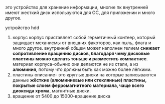 это устройство для хранение информации, многие пк внутренней имеют жесткий диск используются для ОС, для приложении и много другое.


устройство hdd
1. корпус
корпус приставляет собой герметичный контеер, который защищает механисмы от внешних факоторов, как пыль, флага и много другое. внутренний общем может наполнен гелием  **снижает сопротивление вращению дисков, благодаря чему дисковые пластины можно сделать тоньше и разместить компактнее**.
материал корпуса-обычно они делаются не из стали, а из **алюминия**, потому что должны быть как можно более лёгкими.
2. пластины
описание- это круглые диски на которые записываются данные
**жёсткие (алюминиевые или стеклянные) пластины, покрытые слоем ферромагнитного материала, чаще всего диоксида хрома**, магнитные диски.
3. вращение
от 5400 до 15000-вращение диска
